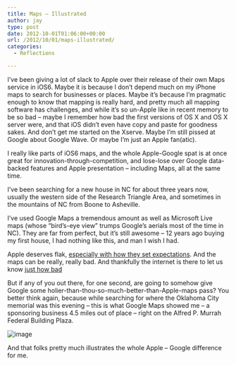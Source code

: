 ```yaml
---
title: Maps – Illustrated
author: jay
type: post
date: 2012-10-01T01:06:00+00:00
url: /2012/10/01/maps-illustrated/
categories:
  - Reflections

---
```

I’ve been giving a lot of slack to Apple over their release of their own Maps service in iOS6. Maybe it is because I don’t depend much on my iPhone maps to search for businesses or places. Maybe it’s because I’m pragmatic enough to know that mapping is really hard, and pretty much all mapping software has challenges, and while it’s so un-Apple like in recent memory to be so bad &#8211; maybe I remember how bad the first versions of OS X and OS X server were, and that iOS didn’t even have copy and paste for goodness sakes. And don’t get me started on the Xserve. Maybe I’m still pissed at Google about Google Wave. Or maybe I’m just an Apple fan(atic).

I really like parts of iOS6 maps, and the whole Apple-Google spat is at once great for innovation-through-competition, and lose-lose over Google data-backed features and Apple presentation &#8211; including Maps, all at the same time.

I’ve been searching for a new house in NC for about three years now, usually the western side of the Research Triangle Area, and sometimes in the mountains of NC from Boone to Asheville.

I’ve used Google Maps a tremendous amount as well as Microsoft Live maps (whose “bird’s-eye view” trumps Google’s aerials most of the time in NC). They are far from perfect, but it’s still awesome &#8211; 12 years ago buying my first house, I had nothing like this, and man I wish I had.

Apple deserves flak, [especially with how they set expectations][1]. And the maps can be really, really bad. And thankfully the internet is there to let us know [just how bad][2]

But if any of you out there, for one second, are going to somehow give Google some holier-than-thou-so-much-better-than-Apple-maps pass? You better think again, because while searching for where the Oklahoma City memorial was this evening &#8211; this is what Google Maps showed me &#8211; a sponsoring business 4.5 miles out of place &#8211; right on the Alfred P. Murrah Federal Building Plaza.

![image][3]

And that folks pretty much illustrates the whole Apple &#8211; Google difference for me.

 [1]: http://9to5mac.com/2012/09/29/apple-no-longer-calls-ios6-maps-the-most-beautiful-powerful-mapping-service-ever/
 [2]: http://theamazingios6maps.tumblr.com/
 [3]: https://photos.smugmug.com/photos/i-CZwWJnb/0/L/i-CZwWJnb-L.png